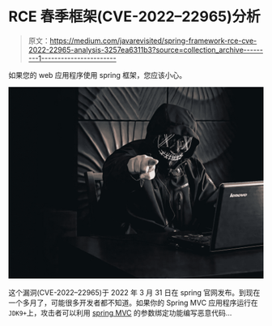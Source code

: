 # RCE 春季框架(CVE-2022–22965)分析

> 原文：<https://medium.com/javarevisited/spring-framework-rce-cve-2022-22965-analysis-3257ea6311b3?source=collection_archive---------1----------------------->

如果您的 web 应用程序使用 spring 框架，您应该小心。

![](img/6d9dbe65aea7f0655c02d42fbe11eddf.png)

这个漏洞(CVE-2022–22965)于 2022 年 3 月 31 日在 spring 官网发布。到现在一个多月了，可能很多开发者都不知道。如果你的 Spring MVC 应用程序运行在`JDK9+`上，攻击者可以利用 [spring MVC](/javarevisited/21-spring-mvc-rest-interview-questions-answers-for-beginners-and-experienced-developers-21ad3d4c9b82) 的参数绑定功能编写恶意代码…